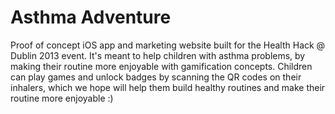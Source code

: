 Asthma Adventure
================

Proof of concept iOS app and marketing website built for the Health Hack @ Dublin 2013 event. It's meant to help children with asthma problems, by making their routine more enjoyable with gamification concepts. Children can play games and unlock badges by scanning the QR codes on their inhalers, which we hope will help them build healthy routines and make their routine more enjoyable :) 
